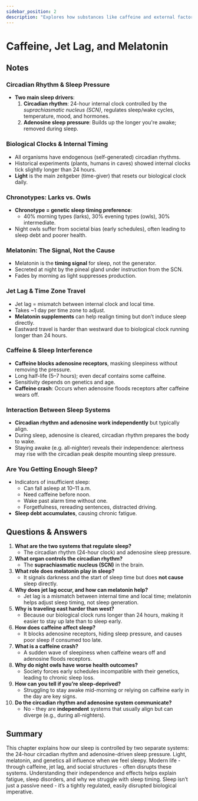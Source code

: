 ```yaml
---
sidebar_position: 2
description: "Explores how substances like caffeine and external factors like travel and artificial light disrupt natural sleep patterns."
---
```


# Caffeine, Jet Lag, and Melatonin

## Notes

### Circadian Rhythm & Sleep Pressure

- **Two main sleep drivers**:
  1. **Circadian rhythm**: 24-hour internal clock controlled by the *suprachiasmatic nucleus (SCN)*, regulates sleep/wake cycles, temperature, mood, and hormones.
  2. **Adenosine sleep pressure**: Builds up the longer you're awake; removed during sleep.

### Biological Clocks & Internal Timing

- All organisms have endogenous (self-generated) circadian rhythms.
- Historical experiments (plants, humans in caves) showed internal clocks tick slightly longer than 24 hours.
- **Light** is the main zeitgeber (time-giver) that resets our biological clock daily.

### Chronotypes: Larks vs. Owls

- **Chronotype = genetic sleep timing preference**:
  - 40% morning types (larks), 30% evening types (owls), 30% intermediate.
- Night owls suffer from societal bias (early schedules), often leading to sleep debt and poorer health.

### Melatonin: The Signal, Not the Cause

- Melatonin is the **timing signal** for sleep, not the generator.
- Secreted at night by the pineal gland under instruction from the SCN.
- Fades by morning as light suppresses production.

### Jet Lag & Time Zone Travel

- Jet lag = mismatch between internal clock and local time.
- Takes \~1 day per time zone to adjust.
- **Melatonin supplements** can help realign timing but don’t induce sleep directly.
- Eastward travel is harder than westward due to biological clock running longer than 24 hours.

### Caffeine & Sleep Interference

- **Caffeine blocks adenosine receptors**, masking sleepiness without removing the pressure.
- Long half-life (5–7 hours); even decaf contains some caffeine.
- Sensitivity depends on genetics and age.
- **Caffeine crash**: Occurs when adenosine floods receptors after caffeine wears off.

### Interaction Between Sleep Systems

- **Circadian rhythm and adenosine work independently** but typically align.
- During sleep, adenosine is cleared, circadian rhythm prepares the body to wake.
- Staying awake (e.g. all-nighter) reveals their independence: alertness may rise with the circadian peak despite mounting sleep pressure.

### Are You Getting Enough Sleep?

- Indicators of insufficient sleep:
  - Can fall asleep at 10–11 a.m.
  - Need caffeine before noon.
  - Wake past alarm time without one.
  - Forgetfulness, rereading sentences, distracted driving.
- **Sleep debt accumulates**, causing chronic fatigue.

## Questions & Answers

1. **What are the two systems that regulate sleep?**
    - The circadian rhythm (24-hour clock) and adenosine sleep pressure.
1. **What organ controls the circadian rhythm?**
    - The **suprachiasmatic nucleus (SCN)** in the brain.
1. **What role does melatonin play in sleep?**
    - It signals darkness and the start of sleep time but does **not cause** sleep directly.
1. **Why does jet lag occur, and how can melatonin help?**
    - Jet lag is a mismatch between internal time and local time; melatonin helps adjust sleep timing, not sleep generation.
1. **Why is traveling east harder than west?**
    - Because our biological clock runs longer than 24 hours, making it easier to stay up late than to sleep early.
1. **How does caffeine affect sleep?**
    - It blocks adenosine receptors, hiding sleep pressure, and causes poor sleep if consumed too late.
1. **What is a caffeine crash?**
    - A sudden wave of sleepiness when caffeine wears off and adenosine floods receptors.
1. **Why do night owls have worse health outcomes?**
    - Society forces early schedules incompatible with their genetics, leading to chronic sleep loss.
1. **How can you tell if you’re sleep-deprived?**
    - Struggling to stay awake mid-morning or relying on caffeine early in the day are key signs.
1. **Do the circadian rhythm and adenosine system communicate?**
    - No - they are **independent** systems that usually align but can diverge (e.g., during all-nighters).

## Summary

This chapter explains how our sleep is controlled by two separate systems: the 24-hour circadian rhythm and adenosine-driven sleep pressure.
Light, melatonin, and genetics all influence when we feel sleepy.
Modern life - through caffeine, jet lag, and social structures - often disrupts these systems.
Understanding their independence and effects helps explain fatigue, sleep disorders, and why we struggle with sleep timing.
Sleep isn’t just a passive need - it’s a tightly regulated, easily disrupted biological imperative.
